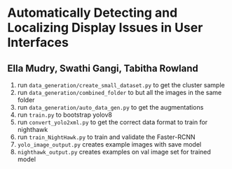 # Automatically Detecting and Localizing Display Issues in User Interfaces
## Ella Mudry, Swathi Gangi, Tabitha Rowland
1. run `data_generation/create_small_dataset.py` to get the cluster sample
2. run `data_generation/combined_folder` to but all the images in the same folder
3. run `data_generation/auto_data_gen.py` to get the augmentations
4. run `train.py` to bootstrap yolov8
5. run `convert_yolo2xml.py` to get the correct data format to train for nighthawk
6. run `train_NightHawk.py` to train and validate the Faster-RCNN
7. `yolo_image_output.py` creates example images with save model
8. `nighthawk_output.py` creates examples on val image set for trained model 